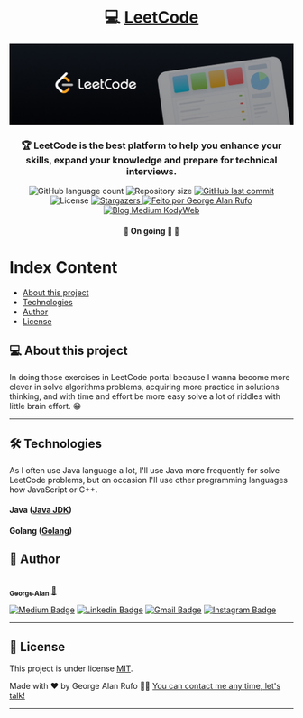 <h1 align="center">
     💻 <a href="https://leetcode.com/problemset/all/" alt="LeetCode problems page" target="_blank"> LeetCode </a>
</h1>

![](https://raw.githubusercontent.com/georgealan/leetcode-exercices/main/assets/LeetCode.jpg)

<h3 align="center">
    🏆 LeetCode is the best platform to help you enhance your skills, expand your knowledge and prepare for technical interviews.
</h3>

<p align="center">
  <img alt="GitHub language count" src="https://img.shields.io/github/languages/count/georgealan/leetcode-exercices?color=%2304D361">

  <img alt="Repository size" src="https://img.shields.io/github/repo-size/georgealan/leetcode-exercices">
  
  <a href="https://github.com/georgealan/leetcode-exercices/commits/main">
    <img alt="GitHub last commit" src="https://img.shields.io/github/last-commit/georgealan/leetcode-exercices">
  </a>
    
   <img alt="License" src="https://img.shields.io/badge/license-MIT-brightgreen">
   <a href="https://github.com/georgealan/leetcode-exercices/stargazers">
    <img alt="Stargazers" src="https://img.shields.io/github/stars/georgealan/leetcode-exercices?style=social">
  </a>

  <a href="https://kodyweb.com.br">
    <img alt="Feito por George Alan Rufo" src="https://img.shields.io/badge/feito%20por-George-%237519C1">
  </a>
  
  <a href="https://medium.com/kodyweb">
    <img alt="Blog Medium KodyWeb" src="https://img.shields.io/badge/Blog-KodyWeb-black?style=flat&logo=Medium">
  </a>
</p>

<h4 align="center">
	🚧   On going 🚀 🚧
</h4>

Index Content
=================
<!--ts-->
   * [About this project](#-about-this-project)
   * [Technologies](#-technologies)
   * [Author](#-author)
   * [License](#user-content--licença)
<!--te-->


## 💻 About this project

In doing those exercises in LeetCode portal because I wanna become more clever in solve algorithms problems, acquiring more practice in solutions thinking, and with time and effort be more easy solve a lot of riddles with little brain effort. :grin:

---

## 🛠 Technologies

As I often use Java language a lot, I'll use Java more frequently for solve LeetCode problems, but on occasion I'll use other programming languages how JavaScript or C++.

#### **Java**  ([Java JDK](https://www.oracle.com/java/technologies/downloads/))

#### **Golang**  ([Golang](https://go.dev/))


## 🦸 Author

<a href="https://blog.kodyweb.com.br/author/george/">
 <img style="border-radius: 50%;" src="https://avatars2.githubusercontent.com/u/37253093?s=400&u=4793c91ecbabc6342381bd7c411d323f14e59dce&v=4" width="100px;" alt=""/>
 <br />
 <sub><b>George Alan</b></sub></a> <a href="https://blog.kodyweb.com.br/author/george/" title="George Alan">🚀</a>
 <br />

[![Medium Badge](https://img.shields.io/badge/-KodyWeb-black?style=flat-square&labelColor=black&logo=medium&logoColor=white&link=https://medium.com/kodyweb)](https://medium.com/kodyweb) [![Linkedin Badge](https://img.shields.io/badge/-George-blue?style=flat-square&logo=Linkedin&logoColor=white&link=https://www.linkedin.com/in/george-alan-fullstack-developer/)](https://www.linkedin.com/in/george-alan-fullstack-developer/) 
[![Gmail Badge](https://img.shields.io/badge/-georgealan@gmail.com-c14438?style=flat-square&logo=Gmail&logoColor=white&link=mailto:georgealan@gmail.com)](mailto:georgealanrufo@gmail.com) [![Instagram Badge](https://img.shields.io/badge/-georgealan-a43b9d?style=flat-square&logo=Instagram&logoColor=white&link=https://www.instagram.com/georgealanrufo/)](https://www.instagram.com/georgealanrufo/)

---

## 📝 License

This project is under license [MIT](./LICENSE).

Made with ❤️ by George Alan Rufo 👋🏽 [You can contact me any time, let's talk!](https://www.linkedin.com/in/george-alan-fullstack-developer/)

---